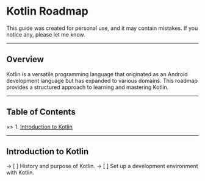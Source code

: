 # Kotlin Roadmap

  This guide was created for personal use, and it may contain mistakes. If you notice any, please let me know.

  ___

## Overview

  Kotlin is a versatile programming language that originated as an Android development language but has expanded to various domains. This roadmap provides a structured approach to learning and mastering Kotlin.

  ___

## Table of Contents

  ×> 1. [Introduction to Kotlin](#introduction-to-kotlin)

  ___

## Introduction to Kotlin

  -> [ ] History and purpose of Kotlin.
  -> [ ] Set up a development environment with Kotlin.
